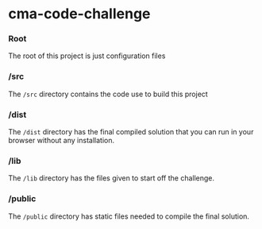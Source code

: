 # cma-code-challenge

### Root
The root of this project is just configuration files

### /src
The `/src` directory contains the code use to build this project

### /dist
The `/dist` directory has the final compiled solution that you can run in your browser without any installation.

### /lib
The `/lib` directory has the files given to start off the challenge.

### /public
The `/public` directory has static files needed to compile the final solution.
